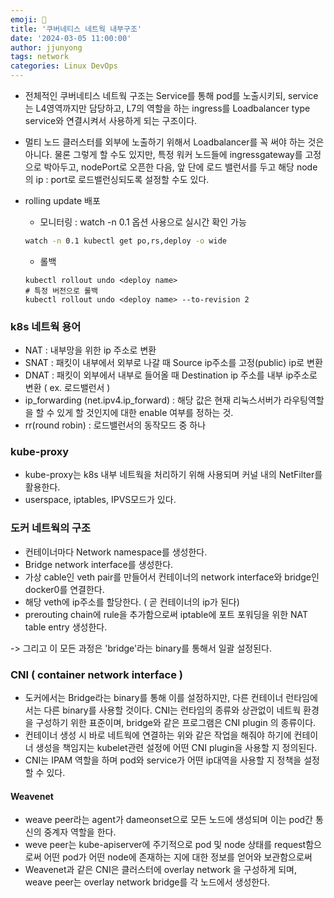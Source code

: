 ```yaml
---
emoji: 🧢
title: '쿠버네티스 네트웍 내부구조'
date: '2024-03-05 11:00:00'
author: jjunyong
tags: network
categories: Linux DevOps
---
```


- 전체적인 쿠버네티스 네트웍 구조는 Service를 통해 pod를 노출시키되, service는 L4영역까지만 담당하고, 
L7의 역할을 하는 ingress를 Loadbalancer type service와 연결시켜서 사용하게 되는 구조이다. 

- 멀티 노드 클러스터를 외부에 노출하기 위해서 Loadbalancer를 꼭 써야 하는 것은 아니다. 물론 그렇게 할 수도 있지만, 
특정 워커 노드들에 ingressgateway를 고정으로 박아두고, nodePort로 오픈한 다음, 앞 단에 로드 밸런서를 두고 해당 node의 ip : port로 로드밸런싱되도록 설정할 수도 있다. 

- rolling update 배포
  - 모니터링 : watch -n 0.1 옵션 사용으로 실시간 확인 가능
  ```bash
  watch -n 0.1 kubectl get po,rs,deploy -o wide
  ```
  - 롤백
  ```
  kubectl rollout undo <deploy name>
  # 특정 버전으로 롤백
  kubectl rollout undo <deploy name> --to-revision 2
  ```

### k8s 네트웍 용어
- NAT : 내부망을 위한 ip 주소로 변환
- SNAT : 패킷이 내부에서 외부로 나갈 때 Source ip주소를 고정(public) ip로 변환
- DNAT : 패킷이 외부에서 내부로 들어올 때 Destination ip 주소를 내부 ip주소로 변환 ( ex. 로드밸런서 )
- ip_forwarding (net.ipv4.ip_forward) : 해당 값은 현재 리눅스서버가 라우팅역할을 할 수 있게 할 것인지에 대한 enable 여부를 정하는 것. 
- rr(round robin) : 로드밸런서의 동작모드 중 하나 

### kube-proxy
- kube-proxy는 k8s 내부 네트웍을 처리하기 위해 사용되며 커널 내의 NetFilter를 활용한다.
- userspace, iptables, IPVS모드가 있다.


### 도커 네트웍의 구조
- 컨테이너마다 Network namespace를 생성한다.
- Bridge network interface를 생성한다.
- 가상 cable인 veth pair를 만들어서 컨테이너의 network interface와 bridge인 docker0를 연결한다.
- 해당 veth에 ip주소를 할당한다. ( 곧 컨테이너의 ip가 된다)
- prerouting chain에 rule을 추가함으로써 iptable에 포트 포워딩을 위한 NAT table entry 생성한다.

-> 그리고 이 모든 과정은 'bridge'라는 binary를 통해서 일괄 설정된다.

### CNI ( container network interface )
- 도커에서는 Bridge라는 binary를 통해 이를 설정하지만, 다른 컨테이너 런타임에서는 다른 binary를 사용할 것이다. CNI는 런타임의 종류와 상관없이 네트웍 환경을 구성하기 위한 표준이며, bridge와 같은 프로그램은 CNI plugin 의 종류이다.  
- 컨테이너 생성 시 바로 네트웍에 연결하는 위와 같은 작업을 해줘야 하기에 컨테이너 생성을 책임지는 kubelet관련 설정에 어떤 CNI plugin을 사용할 지 정의된다. 
- CNI는 IPAM 역할을 하며 pod와 service가 어떤 ip대역을 사용할 지 정책을 설정할 수 있다. 
#### Weavenet
- weave peer라는 agent가 dameonset으로 모든 노드에 생성되며 이는 pod간 통신의 중계자 역할을 한다.
- weve peer는 kube-apiserver에 주기적으로 pod 및 node 상태를 request함으로써 어떤 pod가 어떤 node에 존재하는 지에 대한 정보를 얻어와 보관함으로써 
- Weavenet과 같은 CNI은 클러스터에 overlay network 을 구성하게 되며, weave peer는 overlay network bridge를 각 노드에서 생성한다.



